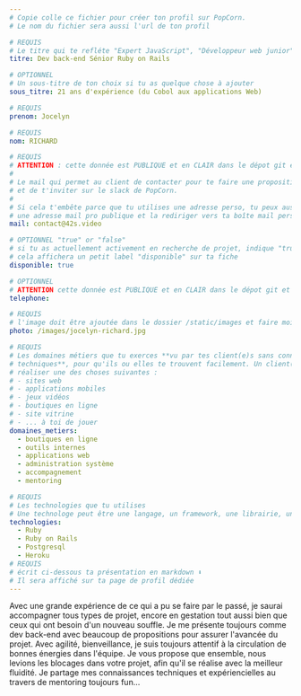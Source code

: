 ```yaml
---
# Copie colle ce fichier pour créer ton profil sur PopCorn.
# Le nom du fichier sera aussi l'url de ton profil

# REQUIS
# Le titre qui te refléte "Expert JavaScript", "Développeur web junior"
titre: Dev back-end Sénior Ruby on Rails

# OPTIONNEL
# Un sous-titre de ton choix si tu as quelque chose à ajouter
sous_titre: 21 ans d'expérience (du Cobol aux applications Web)

# REQUIS
prenom: Jocelyn

# REQUIS
nom: RICHARD

# REQUIS
# ATTENTION : cette donnée est PUBLIQUE et en CLAIR dans le dépot git et sur le site
#
# Le mail qui permet au client de contacter pour te faire une proposition de projet
# et de t'inviter sur le slack de PopCorn.
#
# Si cela t'embête parce que tu utilises une adresse perso, tu peux aussi te créer
# une adresse mail pro publique et la rediriger vers ta boîte mail perso
mail: contact@42s.video

# OPTIONNEL "true" or "false"
# si tu as actuellement activement en recherche de projet, indique "true" ici,
# cela affichera un petit label "disponible" sur ta fiche
disponible: true

# OPTIONNEL
# ATTENTION cette donnée est PUBLIQUE et en CLAIR dans le dépot git et sur le site
telephone:

# REQUIS
# l'image doit être ajoutée dans le dossier /static/images et faire moins de 100ko ! Sa hauteur affichée sur le site sera de 300px, elle s'adaptera comme elle peut au responsive avec du css.
photo: /images/jocelyn-richard.jpg

# REQUIS
# Les domaines métiers que tu exerces **vu par tes client(e)s sans connaissances
# techniques**, pour qu'ils ou elles te trouvent facilement. Un client(e) veut par exemple
# réaliser une des choses suivantes :
# - sites web
# - applications mobiles
# - jeux vidéos
# - boutiques en ligne
# - site vitrine
# - ... à toi de jouer
domaines_metiers:
  - boutiques en ligne
  - outils internes
  - applications web
  - administration système
  - accompagnement
  - mentoring

# REQUIS
# Les technologies que tu utilises
# Une technologe peut être une langage, un framework, une librairie, un CMS ...
technologies:
  - Ruby
  - Ruby on Rails
  - Postgresql
  - Heroku
# REQUIS
# écrit ci-dessous ta présentation en markdown ⬇️
# Il sera affiché sur ta page de profil dédiée
---
```


Avec une grande expérience de ce qui a pu se faire par le passé, je saurai accompagner tous types de projet, encore en gestation tout aussi bien que ceux qui ont besoin d'un nouveau souffle.
Je me présente toujours comme dev back-end avec beaucoup de propositions pour assurer l'avancée du projet.
Avec agilité, bienveillance, je suis toujours attentif à la circulation de bonnes énergies dans l'équipe.
Je vous propose que ensemble, nous levions les blocages dans votre projet, afin qu'il se réalise avec la meilleur fluidité.
Je partage mes connaissances techniques et expériencielles au travers de mentoring toujours fun...
